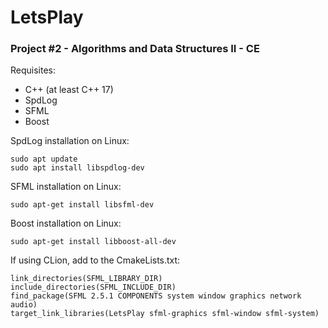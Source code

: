 # LetsPlay
### Project #2 - Algorithms and Data Structures II - CE


Requisites:

* C++ (at least C++ 17)
* SpdLog
* SFML
* Boost

SpdLog installation on Linux:

    sudo apt update
    sudo apt install libspdlog-dev

SFML installation on Linux:

    sudo apt-get install libsfml-dev

Boost installation on Linux:

    sudo apt-get install libboost-all-dev

If using CLion, add to the CmakeLists.txt:

    link_directories(SFML_LIBRARY_DIR)
    include_directories(SFML_INCLUDE_DIR)
    find_package(SFML 2.5.1 COMPONENTS system window graphics network audio)
    target_link_libraries(LetsPlay sfml-graphics sfml-window sfml-system)
